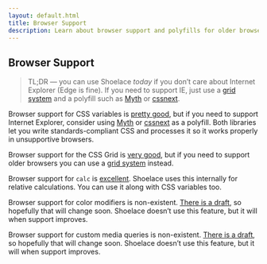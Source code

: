 ```yaml
---
layout: default.html
title: Browser Support
description: Learn about browser support and polyfills for older browsers.
---
```


## Browser Support

> TL;DR — you can use Shoelace _today_ if you don’t care about Internet Explorer (Edge is fine). If you need to support IE, just use a [grid system](https://github.com/zirafa/bootstrap-grid-only) and a polyfill such as [Myth](http://www.myth.io/) or [cssnext](http://cssnext.io/).

Browser support for CSS variables is [pretty good](http://caniuse.com/#feat=css-variables), but if you need to support Internet Explorer, consider using [Myth](http://www.myth.io/) or [cssnext](http://cssnext.io/) as a polyfill. Both libraries let you write standards-compliant CSS and processes it so it works properly in unsupportive browsers.

Browser support for the CSS Grid is [very good](http://caniuse.com/#feat=css-grid), but if you need to support older browsers you can use a [grid system](https://github.com/zirafa/bootstrap-grid-only) instead.

Browser support for `calc` is [excellent](http://caniuse.com/#feat=calc). Shoelace uses this internally for relative calculations. You can use it along with CSS variables too.

Browser support for color modifiers is non-existent. [There is a draft](https://drafts.csswg.org/css-color/#modifying-colors), so hopefully that will change soon. Shoelace doesn’t use this feature, but it will when support improves.

Browser support for custom media queries is non-existent. [There is a draft](https://drafts.csswg.org/mediaqueries-5/#custom-mq), so hopefully that will change soon. Shoelace doesn’t use this feature, but it will when support improves.
